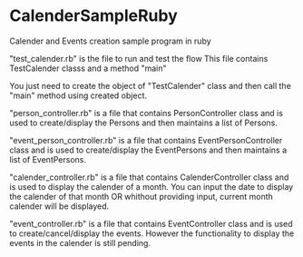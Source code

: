 # CalenderSampleRuby
Calender and Events creation sample program in ruby

"test_calender.rb" is the file to run and test the flow
This file contains TestCalender classs and a method "main"

You just need to create the object of "TestCalender" class and then call the "main" method using created object.


"person_controller.rb" is a file that contains PersonController class and is used to create/display the Persons and then maintains a list of Persons.

"event_person_controller.rb" is a file that contains EventPersonController class and is used to create/display the EventPersons and then maintains a list of EventPersons.

"calender_controller.rb" is a file that contains CalenderController class and is used to display the calender of a month. You can input the date to display the calender of that month OR whithout providing input, current month calender will be displayed.

"event_controller.rb" is a file that contains EventController class and is used to create/cancel/display the events.
However the functionality to display the events in the calender is still pending.
